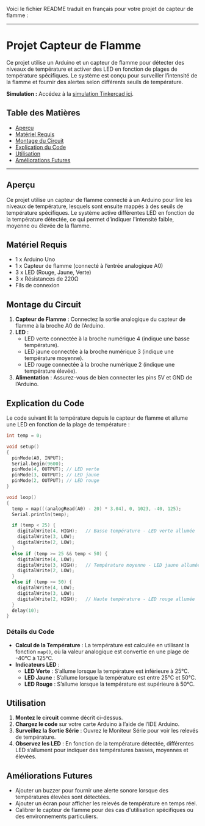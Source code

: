 
Voici le fichier README traduit en français pour votre projet de capteur de flamme :

---

# Projet Capteur de Flamme

Ce projet utilise un Arduino et un capteur de flamme pour détecter des niveaux de température et activer des LED en fonction de plages de température spécifiques. Le système est conçu pour surveiller l’intensité de la flamme et fournir des alertes selon différents seuils de température.

**Simulation :** Accédez à la [simulation Tinkercad ici](https://www.tinkercad.com/things/128zTTY3Y8c-detecteur-de-flamme/editel?returnTo=https%3A%2F%2Fwww.tinkercad.com%2Fdashboard). 

## Table des Matières
- [Aperçu](#aperçu)
- [Matériel Requis](#matériel-requis)
- [Montage du Circuit](#montage-du-circuit)
- [Explication du Code](#explication-du-code)
- [Utilisation](#utilisation)
- [Améliorations Futures](#améliorations-futures)

---

## Aperçu
Ce projet utilise un capteur de flamme connecté à un Arduino pour lire les niveaux de température, lesquels sont ensuite mappés à des seuils de température spécifiques. Le système active différentes LED en fonction de la température détectée, ce qui permet d’indiquer l'intensité faible, moyenne ou élevée de la flamme.

## Matériel Requis
- 1 x Arduino Uno
- 1 x Capteur de flamme (connecté à l’entrée analogique A0)
- 3 x LED (Rouge, Jaune, Verte)
- 3 x Résistances de 220Ω
- Fils de connexion

## Montage du Circuit
1. **Capteur de Flamme** : Connectez la sortie analogique du capteur de flamme à la broche A0 de l’Arduino.
2. **LED** :
   - LED verte connectée à la broche numérique 4 (indique une basse température).
   - LED jaune connectée à la broche numérique 3 (indique une température moyenne).
   - LED rouge connectée à la broche numérique 2 (indique une température élevée).
3. **Alimentation** : Assurez-vous de bien connecter les pins 5V et GND de l’Arduino.

## Explication du Code

Le code suivant lit la température depuis le capteur de flamme et allume une LED en fonction de la plage de température :

```cpp
int temp = 0;

void setup()
{
  pinMode(A0, INPUT);
  Serial.begin(9600);
  pinMode(4, OUTPUT); // LED verte
  pinMode(3, OUTPUT); // LED jaune
  pinMode(2, OUTPUT); // LED rouge
}

void loop()
{
  temp = map(((analogRead(A0) - 20) * 3.04), 0, 1023, -40, 125);
  Serial.println(temp);

  if (temp < 25) {
    digitalWrite(4, HIGH);   // Basse température - LED verte allumée
    digitalWrite(3, LOW);
    digitalWrite(2, LOW);
  }
  else if (temp >= 25 && temp < 50) {
    digitalWrite(4, LOW);
    digitalWrite(3, HIGH);   // Température moyenne - LED jaune allumée
    digitalWrite(2, LOW);
  }
  else if (temp >= 50) {
    digitalWrite(4, LOW);
    digitalWrite(3, LOW);
    digitalWrite(2, HIGH);   // Haute température - LED rouge allumée
  }
  delay(10);
}
```

### Détails du Code
- **Calcul de la Température** : La température est calculée en utilisant la fonction `map()`, où la valeur analogique est convertie en une plage de -40°C à 125°C.
- **Indicateurs LED** : 
  - **LED Verte** : S’allume lorsque la température est inférieure à 25°C.
  - **LED Jaune** : S’allume lorsque la température est entre 25°C et 50°C.
  - **LED Rouge** : S’allume lorsque la température est supérieure à 50°C.
  
## Utilisation
1. **Montez le circuit** comme décrit ci-dessus.
2. **Chargez le code** sur votre carte Arduino à l’aide de l’IDE Arduino.
3. **Surveillez la Sortie Série** : Ouvrez le Moniteur Série pour voir les relevés de température.
4. **Observez les LED** : En fonction de la température détectée, différentes LED s’allument pour indiquer des températures basses, moyennes et élevées.

## Améliorations Futures
- Ajouter un buzzer pour fournir une alerte sonore lorsque des températures élevées sont détectées.
- Ajouter un écran pour afficher les relevés de température en temps réel.
- Calibrer le capteur de flamme pour des cas d'utilisation spécifiques ou des environnements particuliers.
